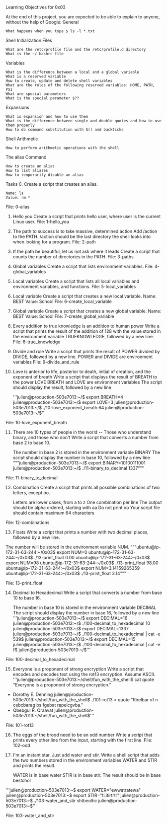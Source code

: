 Learning Objectives for 0x03

At the end of this project, you are expected to be able to explain to anyone, without the help of Google:
General

    What happens when you type $ ls -l *.txt

Shell Initialization Files

    What are the /etc/profile file and the /etc/profile.d directory
    What is the ~/.bashrc file

Variables

    What is the difference between a local and a global variable
    What is a reserved variable
    How to create, update and delete shell variables
    What are the roles of the following reserved variables: HOME, PATH, PS1
    What are special parameters
    What is the special parameter $??

Expansions

    What is expansion and how to use them
    What is the difference between single and double quotes and how to use them properly
    How to do command substitution with $() and backticks

Shell Arithmetic

    How to perform arithmetic operations with the shell

The alias Command

    How to create an alias
    How to list aliases
    How to temporarily disable an alias


Tasks
0. <o> 
Create a script that creates an alias.

    Name: ls
    Value: rm *
File: 0-alias 

1. Hello you 
Create a script that prints hello user, where user is the current Linux user.
File: 1-hello_you

2. The path to success is to take massive, determined action 
Add /action to the PATH. /action should be the last directory the shell looks into when looking for a program.
File: 2-path

3. If the path be beautiful, let us not ask where it leads 
Create a script that counts the number of directories in the PATH.
File: 3-paths

4. Global variables 
Create a script that lists environment variables.
File: 4-global_variables

5. Local variables 
Create a script that lists all local variables and environment variables, and functions.
File: 5-local_variables

6. Local variable 
Create a script that creates a new local variable.
    Name: BEST
    Value: School
File: 6-create_local_variable

7. Global variable 
Create a script that creates a new global variable.
    Name: BEST
    Value: School
File: 7-create_global_variable

8. Every addition to true knowledge is an addition to human power 
Write a script that prints the result of the addition of 128 with the value stored in the environment variable TRUEKNOWLEDGE, followed by a new line.
File: 8-true_knowledge

9. Divide and rule 
Write a script that prints the result of POWER divided by DIVIDE, followed by a new line.
    POWER and DIVIDE are environment variables
File: 9-divide_and_rule

10. Love is anterior to life, posterior to death, initial of creation, and the exponent of breath 
Write a script that displays the result of BREATH to the power LOVE
    BREATH and LOVE are environment variables
    The script should display the result, followed by a new line

    '''julien@production-503e7013:~/$ export BREATH=4 
    julien@production-503e7013:~/$ export LOVE=3
    julien@production-503e7013:~/$ ./10-love_exponent_breath
    64
    julien@production-503e7013:~/$'''

File: 10-love_exponent_breath

11. There are 10 types of people in the world -- Those who understand binary, and those who don't 
Write a script that converts a number from base 2 to base 10.

    The number in base 2 is stored in the environment variable BINARY
    The script should display the number in base 10, followed by a new line
"""julien@production-503e7013:~/$ export BINARY=10100111001
julien@production-503e7013:~/$ ./11-binary_to_decimal
1337"""

File: 11-binary_to_decimal

12. Combination 
Create a script that prints all possible combinations of two letters, except oo.

    Letters are lower cases, from a to z
    One combination per line
    The output should be alpha ordered, starting with aa
    Do not print oo
    Your script file should contain maximum 64 characters

File: 12-combinations

13. Floats 
Write a script that prints a number with two decimal places, followed by a new line.

The number will be stored in the environment variable NUM.
"""ubuntu@ip-172-31-63-244:~/0x03$ export NUM=0
ubuntu@ip-172-31-63-244:~/0x03$ ./13-print_float
0.00
ubuntu@ip-172-31-63-244:~/0x03$ export NUM=98
ubuntu@ip-172-31-63-244:~/0x03$ ./13-print_float
98.00
ubuntu@ip-172-31-63-244:~/0x03$ export NUM=3.14159265359
ubuntu@ip-172-31-63-244:~/0x03$ ./13-print_float
3.14"""

File: 13-print_float

14. Decimal to Hexadecimal 
Write a script that converts a number from base 10 to base 16.

    The number in base 10 is stored in the environment variable DECIMAL
    The script should display the number in base 16, followed by a new line
'''julien@production-503e7013:~/$ export DECIMAL=16
julien@production-503e7013:~/$ ./100-decimal_to_hexadecimal
10
julien@production-503e7013:~/$ export DECIMAL=1337
julien@production-503e7013:~/$ ./100-decimal_to_hexadecimal | cat -e
539$
julien@production-503e7013:~/$ export DECIMAL=15
julien@production-503e7013:~/$ ./100-decimal_to_hexadecimal | cat -e
f$
julien@production-503e7013:~/$'''

File: 100-decimal_to_hexadecimal

15. Everyone is a proponent of strong encryption 
Write a script that encodes and decodes text using the rot13 encryption. Assume ASCII.
'''julien@production-503e7013:~/shell/fun_with_the_shell$ cat quote
"Everyone is a proponent of strong encryption."
- Dorothy E. Denning
julien@production-503e7013:~/shell/fun_with_the_shell$ ./101-rot13 < quote
"Rirelbar vf n cebcbarag bs fgebat rapelcgvba."
- Qbebgul R. Qraavat
julien@production-503e7013:~/shell/fun_with_the_shell$'''

File: 101-rot13

16. The eggs of the brood need to be an odd number 
Write a script that prints every other line from the input, starting with the first line.
File: 102-odd

17. I'm an instant star. Just add water and stir. 
Write a shell script that adds the two numbers stored in the environment variables WATER and STIR and prints the result.

    WATER is in base water
    STIR is in base stir.
    The result should be in base bestchol

'''julien@production-503e7013:~$ export WATER="ewwatratewa"
julien@production-503e7013:~$ export STIR="ti.itirtrtr"
julien@production-503e7013:~$ ./103-water_and_stir
shtbeolhc
julien@production-503e7013:~$'''

File: 103-water_and_stir
